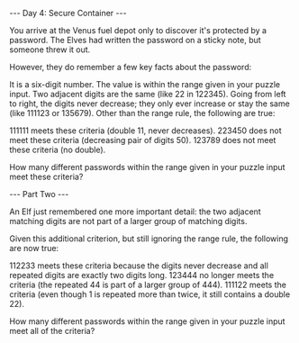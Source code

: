 --- Day 4: Secure Container ---

You arrive at the Venus fuel depot only to discover it's protected by a password. The Elves had written the password on a sticky note, but someone threw it out.

However, they do remember a few key facts about the password:

It is a six-digit number.
The value is within the range given in your puzzle input.
Two adjacent digits are the same (like 22 in 122345).
Going from left to right, the digits never decrease; they only ever increase or stay the same (like 111123 or 135679).
Other than the range rule, the following are true:

111111 meets these criteria (double 11, never decreases).
223450 does not meet these criteria (decreasing pair of digits 50).
123789 does not meet these criteria (no double).

How many different passwords within the range given in your puzzle input meet these criteria?

--- Part Two ---

An Elf just remembered one more important detail: the two adjacent matching digits are not part of a larger group of matching digits.

Given this additional criterion, but still ignoring the range rule, the following are now true:

112233 meets these criteria because the digits never decrease and all repeated digits are exactly two digits long.
123444 no longer meets the criteria (the repeated 44 is part of a larger group of 444).
111122 meets the criteria (even though 1 is repeated more than twice, it still contains a double 22).

How many different passwords within the range given in your puzzle input meet all of the criteria?
